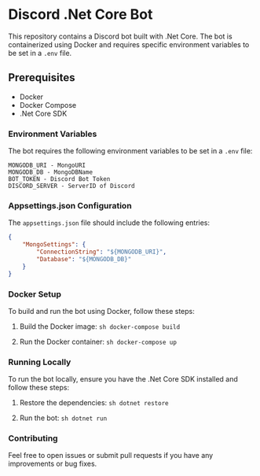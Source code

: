 # Discord .Net Core Bot

This repository contains a Discord bot built with .Net Core. The bot is containerized using Docker and requires specific environment variables to be set in a `.env` file.

## Prerequisites

- Docker
- Docker Compose
- .Net Core SDK

### Environment Variables

The bot requires the following environment variables to be set in a `.env` file:

```env
MONGODB_URI - MongoURI
MONGODB_DB - MongoDBName
BOT_TOKEN - Discord Bot Token
DISCORD_SERVER - ServerID of Discord
```

### Appsettings.json Configuration

The `appsettings.json` file should include the following entries:

```json
{
    "MongoSettings": {
        "ConnectionString": "${MONGODB_URI}",
        "Database": "${MONGODB_DB}"
    }
}
```

### Docker Setup

To build and run the bot using Docker, follow these steps:

1. Build the Docker image:
        ```sh
        docker-compose build
        ```

2. Run the Docker container:
        ```sh
        docker-compose up
        ```

### Running Locally

To run the bot locally, ensure you have the .Net Core SDK installed and follow these steps:

1. Restore the dependencies:
        ```sh
        dotnet restore
        ```

2. Run the bot:
        ```sh
        dotnet run
        ```

### Contributing

Feel free to open issues or submit pull requests if you have any improvements or bug fixes.

